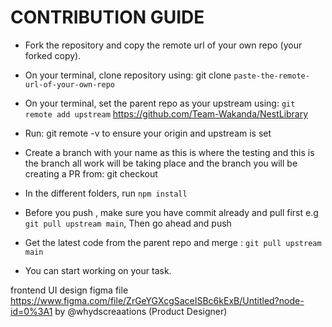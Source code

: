 # CONTRIBUTION GUIDE

- Fork the repository and copy the remote url of your own repo (your forked copy).

- On your terminal, clone repository using: git clone `paste-the-remote-url-of-your-own-repo`

- On your terminal, set the parent repo as your upstream using: `git remote add upstream` https://github.com/Team-Wakanda/NestLibrary

- Run: git remote -v to ensure your origin and upstream is set

- Create a branch with your name as this is where the testing and this is the branch all work will be taking place and the branch you will be creating a PR from: git checkout <name of branch>

- In the different folders, run `npm install`

-  Before you push , make sure you have commit already and pull first e.g  `git pull upstream main`, Then go ahead and push  

- Get the latest code from the parent repo and merge : `git pull upstream main`

- You can start working on your task.

frontend UI design figma file https://www.figma.com/file/ZrGeYGXcgSaceISBc6kExB/Untitled?node-id=0%3A1 by @whydscreaations (Product Designer)
